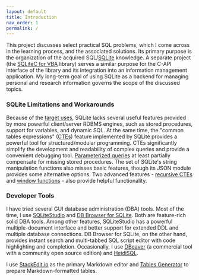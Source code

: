 ```yaml
---
layout: default
title: Introduction
nav_order: 1
permalink: /
---
```


This project discusses select practical SQL problems, which I come across in the learning process, and the associated solutions. Its primary purpose is the organization of the acquired SQL/[SQLite][] knowledge. A separate project (the [SQLiteC for VBA][SQLiteCAdoReflectVBA] library) serves a similar purpose for the C-API interface of the library and its integration into an information management application. My long-term goal of using SQLite as a backend for managing personal and research information governs the scope of the discussed topics.

### SQLite Limitations and Workarounds

Because of the [target uses][SQLite Apps], SQLite lacks several useful features provided by more powerful client/server RDBMS engines, such as stored procedures, support for variables, and dynamic SQL. At the same time, the "common tables expressions" ([CTEs][]) feature implemented by SQLite provides a powerful tool for structured/modular programming. CTEs significantly simplify the development and readability of complex queries and provide a convenient debugging tool. [Parameterized queries][] at least partially compensate for missing stored procedures. The set of SQLite's string manipulation functions also misses basic features, though its JSON module provides some alternative options. Two advanced features -  [recursive CTEs][RCTEs] and [window functions][fWin] - also provide helpful functionality.

### Developer Tools

I have tried several GUI database administration (DBA) tools. Most of the time, I use [SQLiteStudio][] and [DB Browser for SQLite][]. Both are feature-rich solid DBA tools. Among other features, SQLiteStudio has a powerful multiple-document interface and better support for extended DDL and multiple database connections. DB Browser for SQLite, on the other hand, provides instant search and multi-tabbed SQL script editor with code highlighting and completion. Occasionally, I use [DBeaver][] (a commercial tool with a community open source edition) and [HeidiSQL][].

I use [StackEdit.io][] as the primary Markdown editor and [Tables Generator][] to prepare Markdown-formatted tables.

<!--
Summary of topics:
* CTE and structural programming
* Database metadata
* Using JSON to implement frontend - backend interface at the SQL level
* String parsing via JSON
* Splitting delimiterless strings
* Path parsing via JSON
* Materialized Paths implementation in SQL (include background, usage patterns, providing performance considerations)
-->


<!-- References -->

[SQLite]: https://sqlite.org
[SQLiteCAdoReflectVBA]: https://pchemguy.github.io/SQLiteC-for-VBA/
[SQLite Apps]: https://sqlite.org/whentouse.html
[CTEs]: https://sqlite.org/lang_with.html
[Parameterized queries]: https://sqlite.org/lang_expr.html#varparam
[RCTEs]: https://sqlite.org/lang_with.html#recursive_common_table_expressions
[fWin]: https://sqlite.org/windowfunctions.html
[SQLiteStudio]: https://sqlitestudio.pl
[DB Browser for SQLite]: https://sqlitebrowser.org
[DBeaver]: https://dbeaver.io
[HeidiSQL]: https://heidisql.com
[StackEdit.io]: https://stackedit.io
[Tables Generator]: https://tablesgenerator.com
